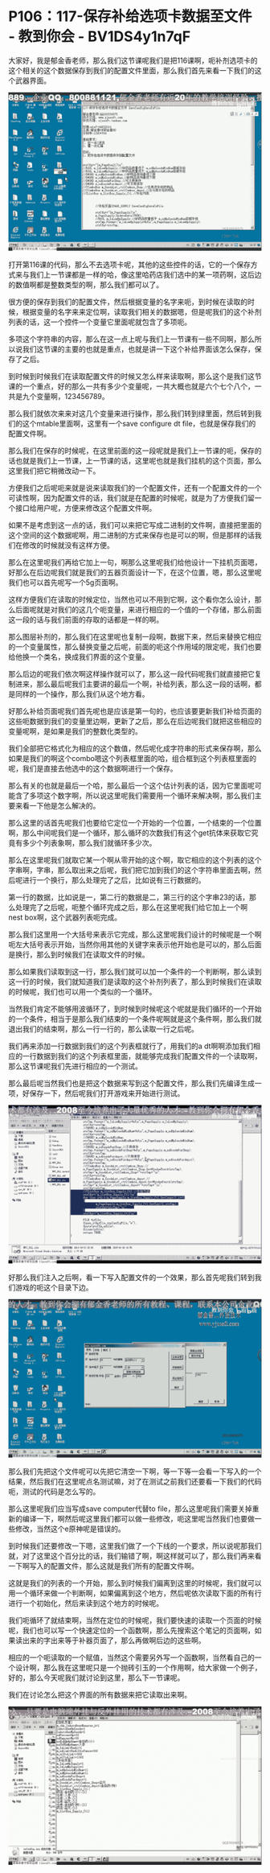 # P106：117-保存补给选项卡数据至文件 - 教到你会 - BV1DS4y1n7qF

大家好，我是郁金香老师，那么我们这节课呢我们是把116课啊，呃补剂选项卡的这个相关的这个数据保存到我们的配置文件里面，那么我们首先来看一下我们的这个武器界面。



![](img/a9aefee87fb089d10771869e0b0f0991_1.png)

打开第116课的代码，那么不去选项卡呢，其他的这些控件的话，它的一个保存方式来与我们上一节课都是一样的哈，像这里哈药店我们选中的某一项药啊，这后边的数值啊都是整数类型的啊，那么我们都可以了。

很方便的保存到我们的配置文件，然后根据变量的名字来呃，到时候在读取的时候，根据变量的名字来来定位啊，读取我们相关的数据嗯，但是呢我们的这个补剂列表的话，这一个控件一个变量它里面呢就包含了多项呃。

多项这个字符串的内容，那么在这一点上呢与我们上一节课有一些不同啊，那么所以说我们这节课的主要的也就是重点，也就是讲一下这个补给界面该怎么保存，保存了之后。

到时候到时候我们在读取配置文件的时候又怎么样来读取啊，那么这个是我们这节课的一个重点，好的那么一共有多少个变量呢，一共大概也就是六个七个八个，一共是九个变量啊，123456789。

那么我们就依次来来对这几个变量来进行操作，那么我们转到绿里面，然后转到我们的这个mtable里面啊，这里有一个save configure dt file，也就是保存我们的配置文件啊。

那么我们在保存的时候呢，在这里前面的这一段呢就是我们上一节课的呃，保存的话也就是我们上一节课，上一节课的话，这里呢也就是我们挂机的这个页面，那么这里我们把它稍微改动一下。

方便我们之后呢呃来就是说来读取我们的一个配置文件，还有一个配置文件的一个可读性啊，因为配置文件的话，我们就是在配置的时候呢，就是为了方便我们留一个接口给用户呢，方便来修改这个配置文件啊。

如果不是考虑到这一点的话，我们可以来把它写成二进制的文件啊，直接把里面的这个空间的这个数据呢啊，用二进制的方式来保存也是可以的啊，但是那样的话我们在修改的时候就没有这样方便。

那么在这里呢我们再给它加上一句，啊那么这里呢我们给他设计一下挂机页面嗯，好那么在后边呢我们就是我们的五器页面设计一下，在这个位置，嗯，那么这里呢我们也可以首先呢写一个5g页面啊。

这样方便我们在读取的时候定位，当然也可以不用到它啊，这个看你怎么设计，那么后面呢就是对我们的这几个呃变量，来进行相应的一个值的一个存储，那么前面这一段的话与我们前面的存取的话都是一样的啊。

那么图层补剂的，那么我们在这里呢也复制一段啊，数据下来，然后来替换它相应的一个变量属性，那么替换变量之后呢，前面的呃这个作用域的限定呢，我们也要给他换一个类名，换成我们界面的这个变量。

那么后边的呢我们依次啊这样操作就可以了，那么这一段代码呢我们就直接把它复制进来，那么最后呢我们主要讲的最后一个啊，补给列表，那么这一段的话啊，都是同样的一个操作，那么我们从这个地方看。

好那么补给页面呢我们首先呢也是应该是第一句的，也应该要更新我们补给页面的这些呃数据到我们的变量里边啊，更新了之后，那么在后边呢我们就把这些相应的变量呢啊，是如果是我们的整数化类型的。

我们全部把它格式化为相应的这个数值，然后呢化成字符串的形式来保存啊，那么如果是我们的啊这个combo嗯这个列表框里面的哈，组合框到这个列表框里面的呢，我们是直接去他选中的这个数据啊进行一个保存。

那么有关的也就是最后一个哈，那么最后一个这个估计列表的话，因为它里面呢可能含了多项这个数字啊，所以说这里呢我们需要用一个循环来解决啊，那么我们主要来看一下他是怎么解决的。

那么这里的话首先呢我们也要给它定位一个开始的一个位置，一个结束的一个位置啊，那么中间呢我们是一个循环，那么循环的次数我们有这个get抗体来获取它究竟有多少个列表象啊，那么我们就循环多少次。

那么在这里呢我们就取它某一个啊从零开始的这个啊，取它相应的这个列表的这个字串啊，字串，那么取出来之后呢，我们把它加到我们的这个字符串里面去啊，然后呢进行一个换行，那么处理完了之后，比如说有三行数据的。

第一行的数据，比如说是一，第二行的数据是二，第三行的这个字串23的话，那么处理完了之后呢，呃整个循环完成之后，那么在这里呢我们给它加上一个啊nest box啊，这个武器列表呃完成。

那么我们这里用一个大括号来表示它完成，那么这里呢我们设计的时候呢是一个啊呃左大括号表示开始，当然你用其他的关键字来表示他开始也是可以的，那么后面是换行，那么到时候我们在读取文件的时候。

那么如果我们读取到这一行，那么我们就可以加一个条件的一个判断啊，那么读到这一行的时候，我们就知道我们是读取的这个补剂列表了，那么到时候我们在读取的时候呢，我们也可以用一个类似的一个循环。

当然我们肯定不能够用波循环了，到时候到时候呢这个呢就是我们循环的一个开始的一个条件，相当于是那么我们结束的一个条件呢啊就是这个条件啊，那么我们就退出我们的结束啊，那么一行一行的，那么读取一行之后呢。

我们再来添加一行数据到我们的这个列表框就行了，用我们的a dt啊啊添加我们相应的一行数据到我们的这个列表框里面，就能够完成我们配置文件的一个读取啊，那么这节课呢我们先进行相应的一个测试。

那么最后呢当然我们也是把这个数据来写到这个配置文件，那么我们先编译生成一项，好保存一下，然后呢我们打开游戏来开始进行测试。



![](img/a9aefee87fb089d10771869e0b0f0991_3.png)

好那么我们注入之后啊，看一下写入配置文件的一个效果，那么首先呢我们转到我们游戏的呃这个目录下边。

![](img/a9aefee87fb089d10771869e0b0f0991_5.png)

那么我们先把这个文件呢可以先把它清空一下啊，等一下等一会看一下写入的一个结果，然后我们在这里呢点名测试嘛，对了在测试之前我们还要看一下我们的代码呃，测试的代码是怎么写的。

那么这里呢我们应当写成save computer代替to file，那么这里呢我们需要关掉重新的编译一下，啊然后呢这里我们都可以做一些修改，呃这里呢当然我们也要做一些修改，当然这个e原神呢是错误的。

到时候我们还要修改一下嗯，这里我们做了一个下线的一个要求，所以说呢那我们就，对了这里这个百分比的话，我们输错了啊，啊这样就可以了，那么我们再来看一下啊写入的配置文件，那么这就是我们所有的配置文件啊。

这就是我们的列表的一个开始，那么到时候我们偏离到这里的时候呢，我们就可以用一个循环来做一个判断啊，如果偏离到这个地方，然后呢依次读取下面的所有行进行一个初始化，然后来读到这个地方的时候呢。

我们呃循环了就结束啊，当然在定位的时候呢，我们要快速的读取一个页面的时候呢，我们也可以写一个快速定位的一个函数啊，那么先搜索这个笔记的页面啊，如果读出来的字出来等于补器页面了，那么再做啊后边的这些啊。

相应的一个呃读取的一个赋值，当然这个需要另外写一个函数啊，当然看自己的一个设计啊，那么我在这里呢只是一个抛砖引玉的一个作用啊，给大家做一个例子，好的，那么今天呢我们就讨论到这里，那么下一节课呢。

我们在讨论怎么把这个界面的所有数据来把它读取出来啊。

![](img/a9aefee87fb089d10771869e0b0f0991_7.png)